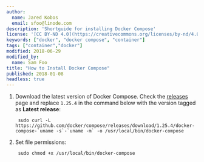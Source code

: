 ```yaml
---
author:
  name: Jared Kobos
  email: sfoo@linode.com
description: 'Shortguide for installing Docker Compose'
license: '[CC BY-ND 4.0](https://creativecommons.org/licenses/by-nd/4.0)'
keywords: ["docker", "docker compose", "container"]
tags: ["container","docker"]
modified: 2018-06-29
modified_by:
  name: Sam Foo
title: "How to Install Docker Compose"
published: 2018-01-08
headless: true
---
```


<!--- Installation instructions for Docker Compose -->

1. Download the latest version of Docker Compose. Check the [releases](https://github.com/docker/compose/releases) page and replace `1.25.4` in the command below with the version tagged as **Latest release**:

        sudo curl -L https://github.com/docker/compose/releases/download/1.25.4/docker-compose-`uname -s`-`uname -m` -o /usr/local/bin/docker-compose

2. Set file permissions:

        sudo chmod +x /usr/local/bin/docker-compose
